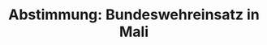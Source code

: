 ---
layout: abstimmung
title: "Abstimmung: Bundeswehreinsatz in Mali"
categories:
 - Bundeswehr
 - Ausland
tags:
 - Mali
 - MINUSMA
 - UN
abstimmung:
 legislaturperiode: 18
 bundestagssitzung: 152
 abstimmung: 1
links:
 - title: https://www.bundestag.de/parlament/plenum/abstimmung/abstimmung?id=382
   url: https://www.bundestag.de/parlament/plenum/abstimmung/abstimmung?id=382
 - title: http://www.abgeordnetenwatch.de/fortsetzung_des_bundeswehreinsatzes_in_mali-1105-782.html
   url: http://www.abgeordnetenwatch.de/fortsetzung_des_bundeswehreinsatzes_in_mali-1105-782.html
data:
 - title: Abstimmungsergebnis 20160128_1-data.pdf
   url: /res/abstimmungsliste/20160128_1-data.pdf
 - title: Abstimmungsergebnis 20160128_1_xls-data.csv
   url: /res/abstimmungsliste/analyses/20160128_1_xls-data.csv
documents:
 - title: Drucksache 18/07206.pdf
   url: http://dip21.bundestag.de/dip21/btd/18/072/1807206.pdf
   local: /res/abstimmungsdaten/018-152-01/1807206.pdf
 - title: Drucksache 18/07366.pdf
   url: http://dip21.bundestag.de/dip21/btd/18/073/1807366.pdf
   local: /res/abstimmungsdaten/018-152-01/1807366.pdf
preview: |
     Deutscher Bundestag
    
     152. Sitzung des Deutschen Bundestages
     am Donnerstag, 28.Januar 2016
    
     Endgültiges Ergebnis der Namentlichen Abstimmung Nr. 1
    
     Beschlussempfehlung des Auswärtigen Ausschusses (3. Ausschuss) zu dem Antrag der
     Bundesregierung
     Fortsetzung und Erweiterung der Beteiligung bewaffneter deutscher Streitkräfte an der
     Multidimensionalen Integrierten Stabilisierungsmission der Vereinten Nationen in Mali
     (MINUSMA) auf Grundlage der Resolutionen 2100 (2013), 2164 (2014) und 2227 (2015)
     des Sicherheitsrates der Vereinten Nationen vom 25. April 2013, 25. Juni 2014 und 29. Juni
     2015
     Drs. 18/7206 und 18/7366
    
     Abgegebene Stimmen insgesamt:
    
     575
    
     Nicht abgegebene Stimmen:
     Ja-Stimmen:
    
     55
     503
    
     Nein-Stimmen:
    
     66
    
     Enthaltungen:
    
     6
    
     Ungültige:
    
     0
    
     Berlin, den 28.01.2016
    
     Beginn: 13:13
     Ende: 13:16
---